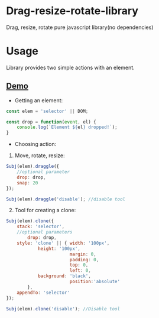 # Drag-resize-rotate-library
Drag, resize, rotate pure javascript library(no dependencies)


# Usage

Library provides two simple actions with an element. 

## [Demo](http://jsfiddle.net/Doigrales/qgwzch0v/)


 - Getting an element:

```javascript
const elem = 'selector' || DOM;

const drop = function(event, el) {
	console.log(`Element ${el} dropped!`);
}
```

- Choosing action:

1) Move, rotate, resize:

```javascript
Subj(elem).draggle({
	//optional parameter
	drop: drop,
	snap: 20
});

Subj(elem).draggle('disable'); //disable tool
```

2) Tool for creating a clone:

```javascript
Subj(elem).clone({
	stack: 'selector',
	//optional parameters
        drop: drop,
	style: 'clone' || { width: '100px', 
			height: '100px',
                        margin: 0,
                        padding: 0,
                        top: 0,
                        left: 0,
			background: 'black',
                        position:'absolute'
        },
	appendTo: 'selector'
});

Subj(elem).clone('disable'); //Disable tool
```

